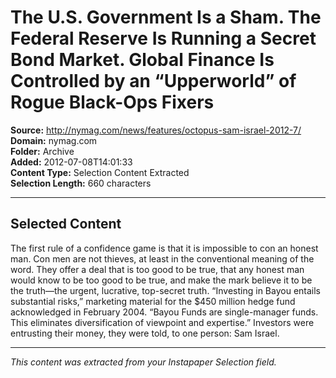 # The U.S. Government Is a Sham. The Federal Reserve Is Running a Secret Bond Market. Global Finance Is Controlled by an “Upperworld” of Rogue Black-Ops Fixers

**Source:** http://nymag.com/news/features/octopus-sam-israel-2012-7/  
**Domain:** nymag.com  
**Folder:** Archive  
**Added:** 2012-07-08T14:01:33  
**Content Type:** Selection Content Extracted  
**Selection Length:** 660 characters  


---

## Selected Content

The first rule of a confidence game is that it is impossible to con an honest man. Con men are not thieves, at least in the conventional meaning of the word. They offer a deal that is too good to be true, that any honest man would know to be too good to be true, and make the mark believe it to be the truth—the urgent, lucrative, top-secret truth. “Investing in Bayou entails substantial risks,” marketing material for the $450 million hedge fund acknowledged in February 2004. “Bayou Funds are single-manager funds. This eliminates diversification of viewpoint and expertise.” Investors were entrusting their money, they were told, to one person: Sam Israel.

---

*This content was extracted from your Instapaper Selection field.*